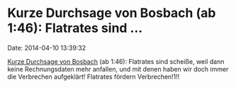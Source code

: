 Kurze Durchsage von Bosbach (ab 1:46): Flatrates sind \...
==========================================================

Date: 2014-04-10 13:39:32

[Kurze Durchsage von
Bosbach](http://www.br.de/radio/bayern2/sendungen/radiowelt/wolfgang-bosbach-cdu-rechtmaessigkeit-der-vorratsdatenspeicherung-100.html)
(ab 1:46): Flatrates sind scheiße, weil dann keine Rechnungsdaten mehr
anfallen, und mit denen haben wir doch immer die Verbrechen aufgeklärt!
Flatrates fördern Verbrechen!1!!
